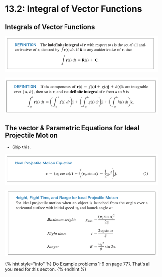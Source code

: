 # 13.2: Integral of Vector Functions

## Integrals of Vector Functions

![](../../../.gitbook/assets/image%20%28333%29.png)

![](../../../.gitbook/assets/image%20%28309%29.png)

## The vector & Parametric Equations for Ideal Projectile Motion

* Skip this.

![](../../../.gitbook/assets/image%20%28260%29.png)

![](../../../.gitbook/assets/image%20%28304%29.png)



















{% hint style="info" %}
Do Example problems 1-9 on page 777. That's all you need for this section.
{% endhint %}








